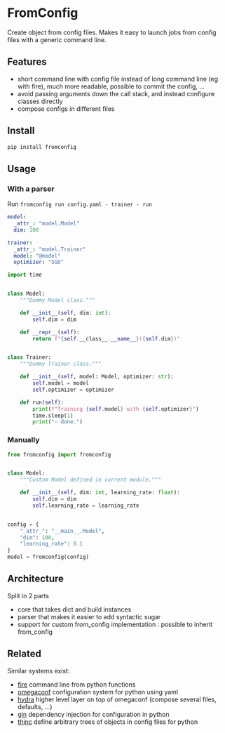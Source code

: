 # FromConfig

Create object from config files. Makes it easy to launch jobs from config files with a generic command line.

## Features

* short command line with config file instead of long command line (eg with fire), much more readable, possible to commit the config, ...
* avoid passing arguments down the call stack, and instead configure classes directly
* compose configs in different files

## Install

```bash
pip install fromconfig
```

## Usage

### With a parser

Run `fromconfig run config.yaml - trainer - run`

```yaml
model:
  _attr_: "model.Model"
  dim: 100

trainer:
  _attr_: "model.Trainer"
  model: "@model"
  optimizer: "SGD"
```

```python
import time


class Model:
    """Dummy Model class."""

    def __init__(self, dim: int):
        self.dim = dim

    def __repr__(self):
        return f"{self.__class__.__name__}({self.dim})"


class Trainer:
    """Dummy Trainer class."""

    def __init__(self, model: Model, optimizer: str):
        self.model = model
        self.optimizer = optimizer

    def run(self):
        print(f"Training {self.model} with {self.optimizer}")
        time.sleep(1)
        print("- done.")
```


### Manually

```python
from fromconfig import fromconfig


class Model:
    """Custom Model defined in current module."""

    def __init__(self, dim: int, learning_rate: float):
        self.dim = dim
        self.learning_rate = learning_rate


config = {
    "_attr_": "__main__.Model",
    "dim": 100,
    "learning_rate": 0.1
}
model = fromconfig(config)
```

## Architecture

Split in 2 parts
* core that takes dict and build instances
* parser that makes it easier to add syntactic sugar
* support for custom from_config implementation : possible to inherit from_config

## Related

Similar systems exist:
* [fire](https://github.com/google/python-fire) command line from python functions
* [omegaconf](https://github.com/omry/omegaconf) configuration system for python using yaml
* [hydra](https://hydra.cc/docs/intro/) higher level layer on top of omegaconf (compose several files, defaults, ...)
* [gin](https://github.com/google/gin-config) dependency injection for configuration in python
* [thinc](https://thinc.ai/) define arbitrary trees of objects in config files for python
